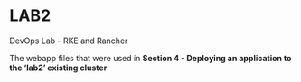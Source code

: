 # LAB2
DevOps Lab - RKE and Rancher

The webapp files that were used in **Section 4 - Deploying an application to the ‘lab2’ existing cluster** 
